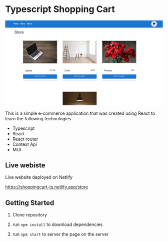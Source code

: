 # Typescript Shopping Cart

![preview](./public/ts-shoppingcart.png)

This is a simple e-commerce application that was created using React to learn the following technologies

- Typescript
- React
- React router
- Context Api
- MUI

## Live webiste

Live website deployed on Netlify

https://shoppingcart-ts.netlify.app/store

## Getting Started

1. Clone repository

2. run `npm install` to download dependencies

3. run `npm start` to server the page on the server
